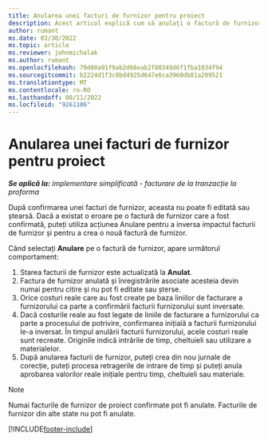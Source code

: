 ```yaml
---
title: Anularea unei facturi de furnizor pentru proiect
description: Acest articol explică cum să anulați o factură de furnizor de proiect în Microsoft Dynamics 365 Project Operations și impactul financiar al anulării unei facturi de furnizor de proiect.
author: rumant
ms.date: 03/30/2022
ms.topic: article
ms.reviewer: johnmichalak
ms.author: rumant
ms.openlocfilehash: 79d00a91f9ab2d66eab2f80349d6f1fba1934f94
ms.sourcegitcommit: b2224d1f3c0bd4925d647e6ca3960db81a209521
ms.translationtype: MT
ms.contentlocale: ro-RO
ms.lasthandoff: 08/11/2022
ms.locfileid: "9261106"
---
```

# <a name="cancel-a-project-vendor-invoice"></a>Anularea unei facturi de furnizor pentru proiect

_**Se aplică la:** implementare simplificată - facturare de la tranzacție la proforma_

După confirmarea unei facturi de furnizor, aceasta nu poate fi editată sau ștearsă. Dacă a existat o eroare pe o factură de furnizor care a fost confirmată, puteți utiliza acțiunea Anulare pentru a inversa impactul facturii de furnizor și pentru a crea o nouă factură de furnizor.

Când selectați **Anulare** pe o factură de furnizor, apare următorul comportament:

1. Starea facturii de furnizor este actualizată la **Anulat**.
2. Factura de furnizor anulată și înregistrările asociate acesteia devin numai pentru citire și nu pot fi editate sau șterse.
3. Orice costuri reale care au fost create pe baza liniilor de facturare a furnizorului ca parte a confirmării facturii furnizorului sunt inversate.
4. Dacă costurile reale au fost legate de liniile de facturare a furnizorului ca parte a procesului de potrivire, confirmarea inițială a facturii furnizorului le-a inversat. În timpul anulării facturii furnizorului, acele costuri reale sunt recreate. Originile indică intrările de timp, cheltuieli sau utilizare a materialelor.
5. După anularea facturii de furnizor, puteți crea din nou jurnale de corecție, puteți procesa retragerile de intrare de timp și puteți anula aprobarea valorilor reale inițiale pentru timp, cheltuieli sau materiale.

> [!NOTE]
> Numai facturile de furnizor de proiect confirmate pot fi anulate. Facturile de furnizor din alte state nu pot fi anulate.

[!INCLUDE[footer-include](../../includes/footer-banner.md)]
